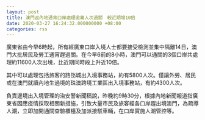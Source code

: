 ```yaml
---
layout: post
title: 澳門返內地通宵口岸處理逾萬人次過關　較近期增10倍
date: 2020-03-27 16:24:32.000000000 +08:00
categories: rss
---
```


廣東省由今早6時起，所有經廣東口岸入境人士都要接受檢測並集中隔離14日，澳門大批居民及勞工通宵趕過關。在今早6前的8小時，澳門可以通關的3個口岸共處理約11600人次出境，比近期同時段上升近10倍。

其中可以處理包括旅客的路氹城出入境事務站，約有5800人次。僅讓外勞、居民或在澳門就讀內地生過境的珠澳跨境工業區出入境事務站，有約4300人次。

負責邊境出入境管理的治安警新聞稿說，昨晚約9時30分，根據內地新聞報道指廣東省因應疫情採取相關新措施，引致大量市民及旅客經各口岸趕出境澳門，為疏導人潮，立即加開通關查驗櫃檯及加派接駁車輛，在口岸實施人潮管控等。
